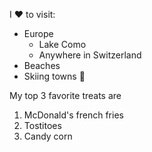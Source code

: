 I :heart: to visit:
* Europe
  * Lake Como
  * Anywhere in Switzerland
* Beaches
* Skiing towns :ski:

My top 3 favorite treats are
1. McDonald's french fries
2. Tostitoes
3. Candy corn
